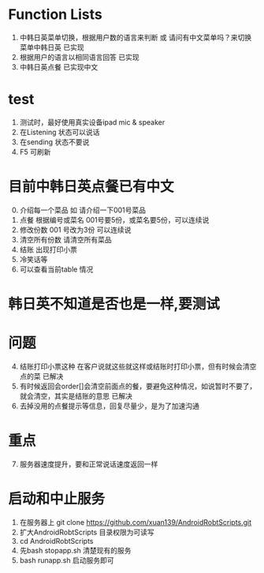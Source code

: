 # Function Lists

1. 中韩日英菜单切换，根据用户数的语言来判断 或 请问有中文菜单吗？来切换菜单中韩日英 已实现
2. 根据用户的语言以相同语言回答 已实现
3. 中韩日英点餐 已实现中文

# test
1. 测试时，最好使用真实设备ipad mic & speaker
2. 在Listening 状态可以说话
3. 在sending 状态不要说
4. F5 可刷新

# 目前中韩日英点餐已有中文

0. 介绍每一个菜品         如 请介绍一下001号菜品
1. 点餐 根据编号或菜名     001号要5份，或菜名要5份，可以连续说
2. 修改份数              001 号改为3份 可以连续说
3. 清空所有份数          请清空所有菜品
4. 结账                 出现打印小票
5. 冷笑话等
6. 可以查看当前table 情况

# 韩日英不知道是否也是一样,要测试

# 问题
4. 结账打印小票这种 在客户说就这些就这样或结账时打印小票，但有时候会清空点的菜 已解决
5. 有时候返回会order[]会清空前面点的餐，要避免这种情况，如说暂时不要了，就会清空，其实是结账的意思 已解决
6. 去掉没用的点餐提示等信息，回复尽量少，是为了加速沟通


# 重点
7. 服务器速度提升，要和正常说话速度返回一样

# 启动和中止服务

1. 在服务器上 git clone https://github.com/xuan139/AndroidRobtScripts.git
2. 扩大AndroidRobtScripts 目录权限为可读写
3. cd AndroidRobtScripts 
4. 先bash stopapp.sh 清楚现有的服务
5. bash runapp.sh 启动服务即可
